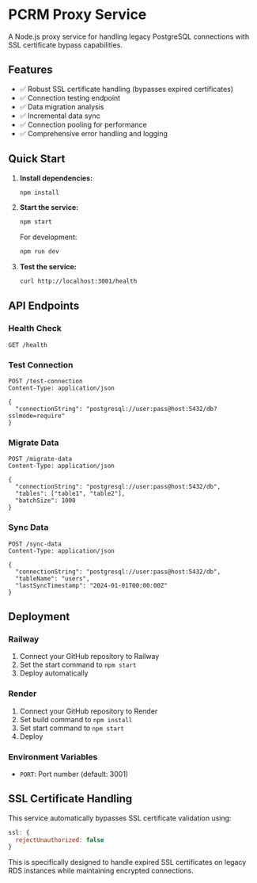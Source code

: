 
# PCRM Proxy Service

A Node.js proxy service for handling legacy PostgreSQL connections with SSL certificate bypass capabilities.

## Features

- ✅ Robust SSL certificate handling (bypasses expired certificates)
- ✅ Connection testing endpoint
- ✅ Data migration analysis
- ✅ Incremental data sync
- ✅ Connection pooling for performance
- ✅ Comprehensive error handling and logging

## Quick Start

1. **Install dependencies:**
   ```bash
   npm install
   ```

2. **Start the service:**
   ```bash
   npm start
   ```
   
   For development:
   ```bash
   npm run dev
   ```

3. **Test the service:**
   ```bash
   curl http://localhost:3001/health
   ```

## API Endpoints

### Health Check
```
GET /health
```

### Test Connection
```
POST /test-connection
Content-Type: application/json

{
  "connectionString": "postgresql://user:pass@host:5432/db?sslmode=require"
}
```

### Migrate Data
```
POST /migrate-data
Content-Type: application/json

{
  "connectionString": "postgresql://user:pass@host:5432/db",
  "tables": ["table1", "table2"],
  "batchSize": 1000
}
```

### Sync Data
```
POST /sync-data
Content-Type: application/json

{
  "connectionString": "postgresql://user:pass@host:5432/db",
  "tableName": "users",
  "lastSyncTimestamp": "2024-01-01T00:00:00Z"
}
```

## Deployment

### Railway
1. Connect your GitHub repository to Railway
2. Set the start command to `npm start`
3. Deploy automatically

### Render
1. Connect your GitHub repository to Render
2. Set build command to `npm install`
3. Set start command to `npm start`
4. Deploy

### Environment Variables
- `PORT`: Port number (default: 3001)

## SSL Certificate Handling

This service automatically bypasses SSL certificate validation using:
```javascript
ssl: {
  rejectUnauthorized: false
}
```

This is specifically designed to handle expired SSL certificates on legacy RDS instances while maintaining encrypted connections.
